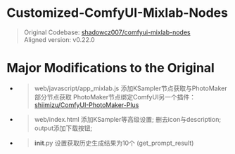 # Customized-ComfyUI-Mixlab-Nodes

> Original Codebase:
> [shadowcz007/comfyui-mixlab-nodes](https://github.com/shadowcz007/comfyui-mixlab-nodes)  
> Aligned version: v0.22.0

# Major Modifications to the Original

- > web/javascript/app_mixlab.js
  > 添加KSampler节点获取与PhotoMaker部分节点获取
  > PhotoMaker节点绑定ComfyUI另一个插件：[shiimizu/ComfyUI-PhotoMaker-Plus](https://github.com/shiimizu/ComfyUI-PhotoMaker-Plus)
  >
- > web/index.html
  > 添加KSampler等高级设置;
  > 删去icon与description;
  > output添加下载按钮;
  >
- > __init__.py
  > 设置获取历史生成结果为10个 (get_prompt_result)
  > 